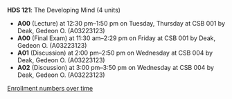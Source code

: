 **HDS 121**: The Developing Mind (4 units)

- **A00** (Lecture) at 12:30 pm–1:50 pm on Tuesday, Thursday at CSB 001 by Deak, Gedeon O. (A03223123)
- **A00** (Final Exam) at 11:30 am–2:29 pm on Friday at CSB 001 by Deak, Gedeon O. (A03223123)
- **A01** (Discussion) at 2:00 pm–2:50 pm on Wednesday at CSB 004 by Deak, Gedeon O. (A03223123)
- **A02** (Discussion) at 3:00 pm–3:50 pm on Wednesday at CSB 004 by Deak, Gedeon O. (A03223123)

[Enrollment numbers over time](./HDS121.tsv)
